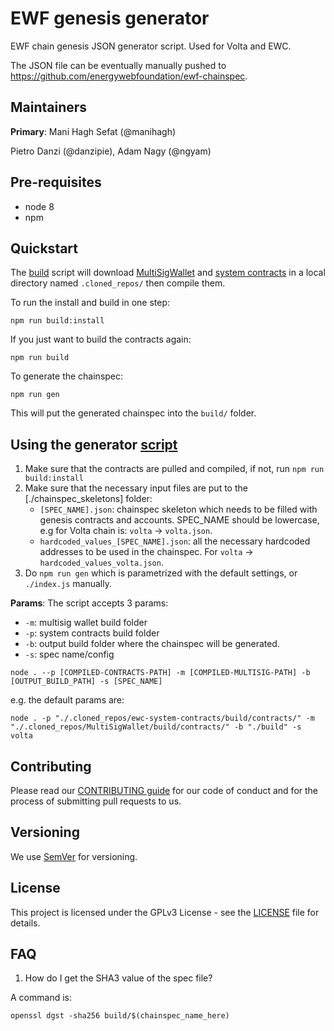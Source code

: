 # EWF genesis generator
EWF chain genesis JSON generator script. Used for Volta and EWC.

The JSON file can be eventually manually pushed to https://github.com/energywebfoundation/ewf-chainspec.

## Maintainers
**Primary**: Mani Hagh Sefat (@manihagh)

Pietro Danzi (@danzipie), Adam Nagy (@ngyam)

## Pre-requisites
- node 8
- npm

## Quickstart
The [build](./build.sh) script will download [MultiSigWallet](https://github.com/gnosis/MultiSigWallet) and [system contracts](https://github.com/energywebfoundation/ewc-system-contracts) in a local directory named `.cloned_repos/` then compile them.

To run the install and build in one step:
```
npm run build:install
```
If you just want to build the contracts again:
```
npm run build
```
To generate the chainspec:
```
npm run gen
```
This will put the generated chainspec into the `build/` folder.

## Using the generator [script](./index.js)

 1. Make sure that the contracts are pulled and compiled, if not, run ```npm run build:install```
 2. Make sure that the necessary input files are put to the [./chainspec_skeletons] folder:
    - `[SPEC_NAME].json`: chainspec skeleton which needs to be filled with genesis contracts and accounts. SPEC_NAME should be lowercase, e.g for Volta chain is: `volta` -> `volta.json`.
    - `hardcoded_values_[SPEC_NAME].json`: all the necessary hardcoded addresses to be used in the chainspec. For `volta` -> `hardcoded_values_volta.json`.
 3. Do ```npm run gen``` which is parametrized with the default settings, or ```./index.js``` manually.

**Params**: The script accepts 3 params:
 - `-m`: multisig wallet build folder
 - `-p`: system contracts build folder
 - `-b`: output build folder where the chainspec will be generated.
 - `-s`: spec name/config

```
node . --p [COMPILED-CONTRACTS-PATH] -m [COMPILED-MULTISIG-PATH] -b [OUTPUT_BUILD_PATH] -s [SPEC_NAME]
```
e.g. the default params are:
```
node . -p "./.cloned_repos/ewc-system-contracts/build/contracts/" -m "./.cloned_repos/MultiSigWallet/build/contracts/" -b "./build" -s volta
```

## Contributing

Please read our [CONTRIBUTING guide](./CONTRIBUTING.md) for our code of conduct and for the process of submitting pull requests to us.

## Versioning

We use [SemVer](http://semver.org/) for versioning. 

## License

This project is licensed under the GPLv3 License - see the [LICENSE](./LICENSE) file for details.

## FAQ

1. How do I get the SHA3 value of the spec file?

A command is:
```
openssl dgst -sha256 build/$(chainspec_name_here)
```
